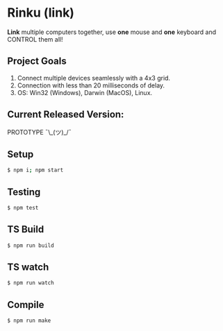 # Rinku (link)
**Link** multiple computers together, use **one** mouse and **one** keyboard and CONTROL them all!

## Project Goals
1. Connect multiple devices seamlessly with a 4x3 grid.
2. Connection with less than 20 milliseconds of delay.
3. OS: Win32 (Windows), Darwin (MacOS), Linux.

## Current Released Version:
PROTOTYPE ¯\\\_(ツ)_/¯

## Setup
```bash
$ npm i; npm start
```

## Testing
```bash
$ npm test
```

## TS Build
```bash
$ npm run build
```

## TS watch
```bash
$ npm run watch
```

## Compile
```bash
$ npm run make
```